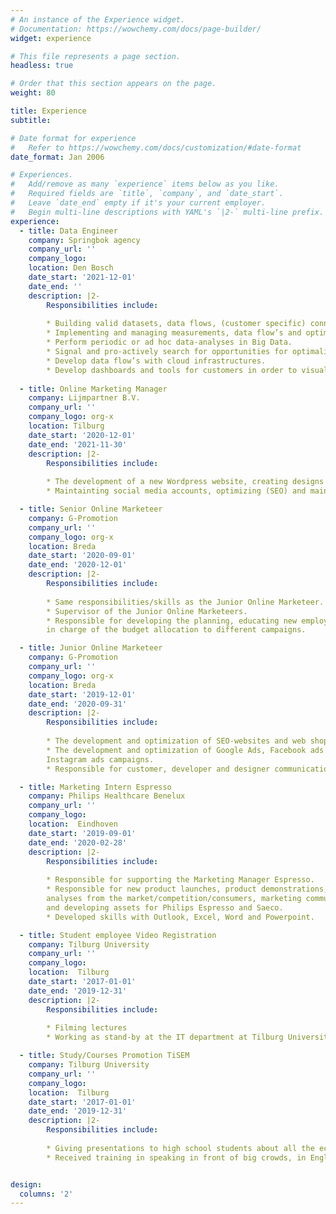 ```yaml
---
# An instance of the Experience widget.
# Documentation: https://wowchemy.com/docs/page-builder/
widget: experience

# This file represents a page section.
headless: true

# Order that this section appears on the page.
weight: 80

title: Experience
subtitle:

# Date format for experience
#   Refer to https://wowchemy.com/docs/customization/#date-format
date_format: Jan 2006

# Experiences.
#   Add/remove as many `experience` items below as you like.
#   Required fields are `title`, `company`, and `date_start`.
#   Leave `date_end` empty if it's your current employer.
#   Begin multi-line descriptions with YAML's `|2-` multi-line prefix.
experience:
  - title: Data Engineer
    company: Springbok agency
    company_url: ''
    company_logo:
    location: Den Bosch
    date_start: '2021-12-01'
    date_end: ''
    description: |2-
        Responsibilities include:
        
        * Building valid datasets, data flows, (customer specific) connections and tables.
        * Implementing and managing measurements, data flow’s and optimalization with Python and SQL.
        * Perform periodic or ad hoc data-analyses in Big Data.
        * Signal and pro-actively search for opportunities for optimalizations, conversions, segmentation or automation.
        * Develop data flow’s with cloud infrastructures.
        * Develop dashboards and tools for customers in order to visualise the data in a comprehensible and easy way.
        
  - title: Online Marketing Manager
    company: Lijmpartner B.V.
    company_url: ''
    company_logo: org-x
    location: Tilburg
    date_start: '2020-12-01'
    date_end: '2021-11-30'
    description: |2-
        Responsibilities include:
        
        * The development of a new Wordpress website, creating designs and promotions materials for a new product line. 
        * Maintainting social media accounts, optimizing (SEO) and maintaining the company websites, and generating online sales through a Wordpress webshop and via bol.com.

  - title: Senior Online Marketeer
    company: G-Promotion
    company_url: ''
    company_logo: org-x
    location: Breda
    date_start: '2020-09-01'
    date_end: '2020-12-01'
    description: |2-
        Responsibilities include:
        
        * Same responsibilities/skills as the Junior Online Marketeer.
        * Supervisor of the Junior Online Marketeers.
        * Responsible for developing the planning, educating new employees and 
        in charge of the budget allocation to different campaigns.

  - title: Junior Online Marketeer
    company: G-Promotion
    company_url: ''
    company_logo: org-x
    location: Breda
    date_start: '2019-12-01'
    date_end: '2020-09-31'
    description: |2-
        Responsibilities include:
        
        * The development and optimization of SEO-websites and web shops.
        * The development and optimization of Google Ads, Facebook ads and 
        Instagram ads campaigns.
        * Responsible for customer, developer and designer communication. 

  - title: Marketing Intern Espresso
    company: Philips Healthcare Benelux
    company_url: ''
    company_logo:
    location:  Eindhoven
    date_start: '2019-09-01'
    date_end: '2020-02-28'
    description: |2-
        Responsibilities include:
        
        * Responsible for supporting the Marketing Manager Espresso.
        * Responsible for new product launches, product demonstrations, 
        analyses from the market/competition/consumers, marketing communication 
        and developing assets for Philips Espresso and Saeco. 
        * Developed skills with Outlook, Excel, Word and Powerpoint.

  - title: Student employee Video Registration
    company: Tilburg University
    company_url: ''
    company_logo:
    location:  Tilburg
    date_start: '2017-01-01'
    date_end: '2019-12-31'
    description: |2-
        Responsibilities include:
        
        * Filming lectures
        * Working as stand-by at the IT department at Tilburg University

  - title: Study/Courses Promotion TiSEM
    company: Tilburg University
    company_url: ''
    company_logo:
    location:  Tilburg
    date_start: '2017-01-01'
    date_end: '2019-12-31'
    description: |2-
        Responsibilities include:
        
        * Giving presentations to high school students about all the economically related study programs Tilburg University has to offer.
        * Received training in speaking in front of big crowds, in English and Dutch


design:
  columns: '2'
---
```


